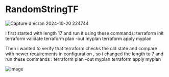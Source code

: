 ﻿# RandomStringTF
![Capture d'écran 2024-10-20 224744](https://github.com/user-attachments/assets/64d4a09a-9c60-4744-ab85-1b0722e05ffa)

I first started with length 17 and run it using these commands:
        terraform init
        terraform validate
        terraform plan -out myplan 
        terraform apply myplan



Then i wanted to verify that terraform checks the old state and compare with newer requirements in configuration , so i changed the length to 7 and run these commands :
        terraform plan -out myplan 
        terraform apply myplan

      
![image](https://github.com/user-attachments/assets/392f3192-96da-4f0d-9b32-e364bf76c930)
